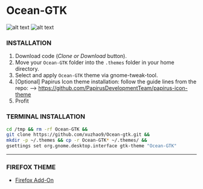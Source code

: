 # Ocean-GTK 

![alt text](https://raw.githubusercontent.com/Mrcuve0/Aritim-Light/master/GTK/screenshots/Desktop.png)
![alt text](https://raw.githubusercontent.com/Mrcuve0/Aritim-Light/master/GTK/screenshots/Desktop2.png)

### **INSTALLATION**

1. Download code (*Clone or Download* button).
2. Move your `Ocean-GTK` folder into the `.themes` folder in your home directory.
3. Select and apply `Ocean-GTK` theme via gnome-tweak-tool.
4. [Optional] Papirus Icon theme installation: follow the guide lines from the repo: --> https://github.com/PapirusDevelopmentTeam/papirus-icon-theme
5. Profit

### **TERMINAL INSTALLATION**

```sh
cd /tmp && rm -rf Ocean-GTK &&
git clone https://github.com/xuzhao9/Ocean-gtk.git &&
mkdir -p ~/.themes && cp -r Ocean-GTK* ~/.themes/ &&
gsettings set org.gnome.desktop.interface gtk-theme "Ocean-GTK"
```

----

### FIREFOX THEME
* [Firefox Add-On](https://addons.mozilla.org/en-US/firefox/addon/aritim-Light/)
